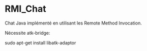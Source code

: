 # RMI_Chat

Chat Java implémenté en utilisant les Remote Method Invocation.

Nécessite atk-bridge:

sudo apt-get install libatk-adaptor

